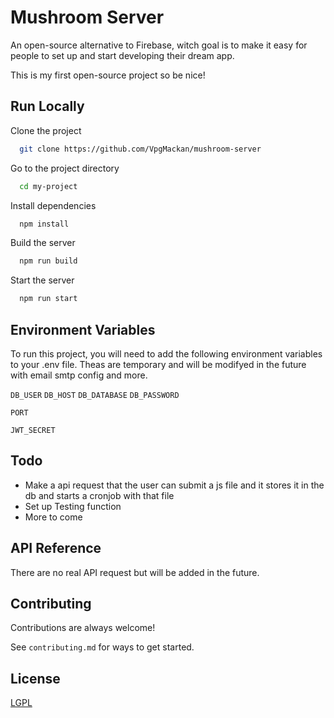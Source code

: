 # Mushroom Server

An open-source alternative to Firebase, witch goal is to make it easy for people to set up and start developing their dream app.

This is my first open-source project so be nice!

## Run Locally

Clone the project

```bash
  git clone https://github.com/VpgMackan/mushroom-server
```

Go to the project directory

```bash
  cd my-project
```

Install dependencies

```bash
  npm install
```

Build the server

```bash
  npm run build
```

Start the server

```bash
  npm run start
```

## Environment Variables

To run this project, you will need to add the following environment variables to your .env file. Theas are temporary and will be modifyed in the future with email smtp config and more.

`DB_USER`
`DB_HOST`
`DB_DATABASE`
`DB_PASSWORD`

`PORT`

`JWT_SECRET`

## Todo

- Make a api request that the user can submit a js file and it stores it in the db and starts a cronjob with that file
- Set up Testing function
- More to come

## API Reference

There are no real API request but will be added in the future.

## Contributing

Contributions are always welcome!

See `contributing.md` for ways to get started.

## License

[LGPL](https://choosealicense.com/licenses/lgpl-3.0/)
